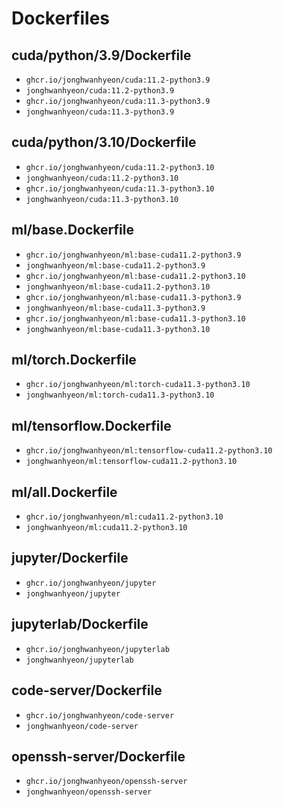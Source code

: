 # Dockerfiles
## cuda/python/3.9/Dockerfile
- `ghcr.io/jonghwanhyeon/cuda:11.2-python3.9`
- `jonghwanhyeon/cuda:11.2-python3.9`
- `ghcr.io/jonghwanhyeon/cuda:11.3-python3.9`
- `jonghwanhyeon/cuda:11.3-python3.9`

## cuda/python/3.10/Dockerfile
- `ghcr.io/jonghwanhyeon/cuda:11.2-python3.10`
- `jonghwanhyeon/cuda:11.2-python3.10`
- `ghcr.io/jonghwanhyeon/cuda:11.3-python3.10`
- `jonghwanhyeon/cuda:11.3-python3.10`

## ml/base.Dockerfile
- `ghcr.io/jonghwanhyeon/ml:base-cuda11.2-python3.9`
- `jonghwanhyeon/ml:base-cuda11.2-python3.9`
- `ghcr.io/jonghwanhyeon/ml:base-cuda11.2-python3.10`
- `jonghwanhyeon/ml:base-cuda11.2-python3.10`
- `ghcr.io/jonghwanhyeon/ml:base-cuda11.3-python3.9`
- `jonghwanhyeon/ml:base-cuda11.3-python3.9`
- `ghcr.io/jonghwanhyeon/ml:base-cuda11.3-python3.10`
- `jonghwanhyeon/ml:base-cuda11.3-python3.10`

## ml/torch.Dockerfile
- `ghcr.io/jonghwanhyeon/ml:torch-cuda11.3-python3.10`
- `jonghwanhyeon/ml:torch-cuda11.3-python3.10`

## ml/tensorflow.Dockerfile
- `ghcr.io/jonghwanhyeon/ml:tensorflow-cuda11.2-python3.10`
- `jonghwanhyeon/ml:tensorflow-cuda11.2-python3.10`

## ml/all.Dockerfile
- `ghcr.io/jonghwanhyeon/ml:cuda11.2-python3.10`
- `jonghwanhyeon/ml:cuda11.2-python3.10`

## jupyter/Dockerfile
- `ghcr.io/jonghwanhyeon/jupyter`
- `jonghwanhyeon/jupyter`

## jupyterlab/Dockerfile
- `ghcr.io/jonghwanhyeon/jupyterlab`
- `jonghwanhyeon/jupyterlab`

## code-server/Dockerfile
- `ghcr.io/jonghwanhyeon/code-server`
- `jonghwanhyeon/code-server`

## openssh-server/Dockerfile
- `ghcr.io/jonghwanhyeon/openssh-server`
- `jonghwanhyeon/openssh-server`

